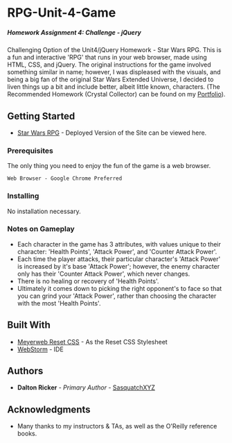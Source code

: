 # RPG-Unit-4-Game
##### Homework Assignment 4: Challenge - jQuery

Challenging Option of the Unit4/jQuery Homework - Star Wars RPG.  This is a fun and interactive 'RPG' that runs in your web browser, made using HTML, CSS, and jQuery.  The original instructions for the game involved something similar in name; however, I was displeased with the visuals, and being a big fan of the original Star Wars Extended Universe, I decided to liven things up a bit and include better, albeit little known, characters.  (The Recommended Homework (Crystal Collector) can be found on my [Portfolio](https://sasquatchxyz.github.io/Basic-Portfolio/)).

## Getting Started

* [Star Wars RPG](https://sasquatchxyz.github.io/RPG-Unit-4-Game/) - Deployed Version of the Site can be viewed here.

### Prerequisites

The only thing you need to enjoy the fun of the game is a web browser.

```
Web Browser - Google Chrome Preferred
```

### Installing

No installation necessary.

### Notes on Gameplay

* Each character in the game has 3 attributes, with values unique to their character: 'Health Points', 'Attack Power', and 'Counter Attack Power'.
* Each time the player attacks, their particular character's 'Attack Power' is increased by it's base 'Attack Power'; however, the enemy character only has their 'Counter Attack Power', which never changes.
* There is no healing or recovery of 'Health Points'.
* Ultimately it comes down to picking the right opponent's to face so that you can grind your 'Attack Power', rather than choosing the character with the most 'Health Points'.

## Built With

* [Meyerweb Reset CSS](https://meyerweb.com/eric/tools/css/reset/) - As the Reset CSS Stylesheet
* [WebStorm](https://www.jetbrains.com/webstorm/) - IDE

## Authors

* **Dalton Ricker** - *Primary Author* - [SasquatchXYZ](https://github.com/SasquatchXYZ)

## Acknowledgments
* Many thanks to my instructors & TAs, as well as the O'Reilly reference books.